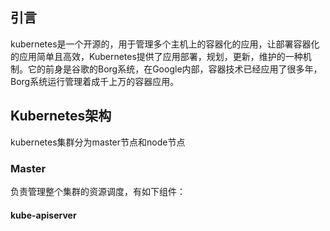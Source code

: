 ## 引言

kubernetes是一个开源的，用于管理多个主机上的容器化的应用，让部署容器化的应用简单且高效，Kubernetes提供了应用部署，规划，更新，维护的一种机制。它的前身是谷歌的Borg系统，在Google内部，容器技术已经应用了很多年，Borg系统运行管理着成千上万的容器应用。

## Kubernetes架构

kubernetes集群分为master节点和node节点

### Master

负责管理整个集群的资源调度，有如下组件：

#### kube-apiserver



